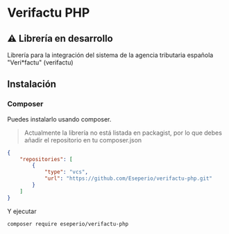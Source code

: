 # Verifactu PHP

## ⚠️ Librería en desarrollo

Librería para la integración del sistema de la agencia tributaria española "Veri*factu" (verifactu)

## Instalación

### Composer

Puedes instalarlo usando composer. 

>Actualmente la librería no está listada en packagist, por lo que debes añadir el repositorio en tu composer.json

```json
{
    "repositories": [
        {
            "type": "vcs",
            "url": "https://github.com/Eseperio/verifactu-php.git"
        }
    ]
}
```
Y ejecutar

```bash
composer require eseperio/verifactu-php 
```


